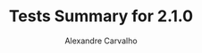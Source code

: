 ---
title: Tests Summary for 2.1.0
author: Alexandre Carvalho
menu_title: 2.1.0
category: surefire_reports
layout: iframe
iframe_url: /docs/2.1.0/junit/test/index.html
order: 1
---
